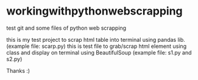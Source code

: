 # workingwithpythonwebscrapping
test git and some files of python web scrapping

this is my test project to scrap html table into terminal using pandas lib. (example file: scarp.py)
this is test file to grab/scrap html element using class and display on terminal using BeautifulSoup (example file: s1.py and s2.py)

Thanks :)
